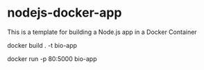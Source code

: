 # nodejs-docker-app
This is a template for building a Node.js app in a Docker Container

docker build . -t bio-app

docker run -p 80:5000 bio-app